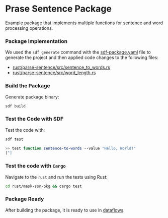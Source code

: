 # Prase Sentence Package

Example package that implements multiple functions for sentence and word processing operations.


### Package Implementation

We used the `sdf generate` command with the [sdf-package.yaml](./sdf-package.yaml) file to generate the project and then applied code changes to the following files:

* [rust/parse-sentence/src/sentence_to_words.rs](./rust/parse-sentence/src/sentence_to_words.rs)
* [rust/parse-sentence/src/word_length.rs](./rust/parse-sentence/src/word_length.rs)


### Build the Package

Generate package binary:

```bash
sdf build
```

### Test the Code with SDF

Test the code with:

```bash
sdf test
```

```bash
>> test function sentence-to-words --value "Hello, World!"
["]
```

### Test the code with `Cargo`

Navigate to the `rust` and run the tests using Rust:

```bash
cd rust/mask-ssn-pkg && cargo test
```

### Package Ready

After building the package, it is ready to use in [dataflows](../dataflow).


[Install SDF]: /README.MD#prerequisites
